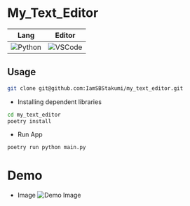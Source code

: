 # My_Text_Editor

| Lang                                                                                       | Editor                                                                                                                 |
| ------------------------------------------------------------------------------------------ | ---------------------------------------------------------------------------------------------------------------------- |
| ![Python](https://img.shields.io/badge/-Python-F2C63C.svg?logo=python&style=for-the-badge) | ![VSCode](https://img.shields.io/badge/-Visual%20Studio%20Code-007ACC.svg?logo=visual-studio-code&style=for-the-badge) |

## Usage

```bash
git clone git@github.com:IamSBStakumi/my_text_editor.git
```

- Installing dependent libraries

```bash
cd my_text_editor
poetry install
```

- Run App

```bash
poetry run python main.py
```

# Demo

- Image
![Demo Image](https://github.com/IamSBStakumi/my_text_editor/assets/122008180/b542919b-172e-4209-b3ec-d001e9a0eec3)
